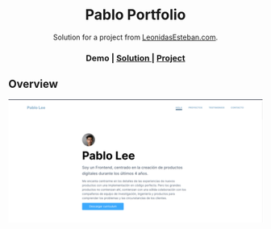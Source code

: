 <!-- Please update value in the {}  -->

<h1 align="center">Pablo Portfolio</h1>

<div align="center">
   Solution for a project from  <a href="https://leonidasesteban.com/proyectos" target="_blank">LeonidasEsteban.com</a>.
</div>

<div align="center">
  <h3>
    <!-- <a href="alecanl.github.io/pablo-portfolio/"> -->
      Demo
    </a>
    <span> | </span>
    <a href="https://github.com/AlecANL/pablo-portfolio">
      Solution
    </a>
    <span> | </span>
    <a href="https://leonidasesteban.com/proyectos/portafolio-pablo">
      Project
    </a>
  </h3>
</div>

<!-- OVERVIEW -->

## Overview

![screenshot](/assets/images/design.png)
